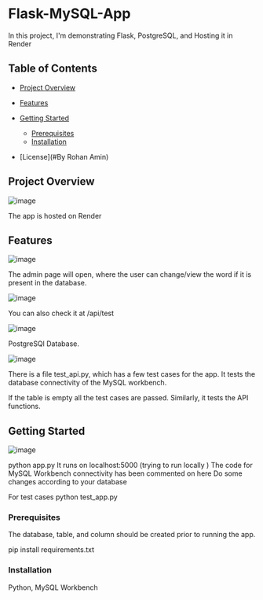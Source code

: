 
# Flask-MySQL-App

In this project, I'm demonstrating Flask, PostgreSQL, and Hosting it in Render

## Table of Contents

- [Project Overview](#project-overview)
- [Features](#features)
- [Getting Started](#getting-started)
  - [Prerequisites](#prerequisites)
  - [Installation](#installation)

- [License](#By Rohan Amin)

## Project Overview
![image](https://github.com/rohanOO769/Flask-MySQL-App/assets/104089399/f0709c16-6083-4f8b-9d1b-5ab9e40016f5)

The app is hosted on Render



## Features
![image](https://github.com/rohanOO769/Flask-MySQL-App/assets/104089399/e36d85db-bc56-4be1-aa8d-4b395bdad476)

The admin page will open, where the user can change/view the word if it is present in the database.

![image](https://github.com/rohanOO769/Flask-MySQL-App/assets/104089399/f5d92135-35e0-4213-bbfd-6d8860d83814)

You can also check it at /api/test

![image](https://github.com/rohanOO769/Flask-MySQL-App/assets/104089399/cd17d47a-03cf-47ce-8022-4f9a60e8e318)

PostgreSQl Database.

![image](https://github.com/rohanOO769/Flask-MySQL-App/assets/104089399/0b359b02-74c2-4033-9d37-f38916b2bc88)

There is a file test_api.py, which has a few test cases for the app.
It tests the database connectivity of the MySQL workbench.

If the table is empty all the test cases are passed.
Similarly, it tests the API functions.

## Getting Started
![image](https://github.com/rohanOO769/Flask-MySQL-App/assets/104089399/5c9e87d2-6a6a-461f-a906-9791047da7cb)

python app.py 
It runs on localhost:5000 (trying to run locally )
The code for MySQL Workbench connectivity has been commented on here
Do some changes according to your database

For test cases
python test_app.py

### Prerequisites

The database, table, and column should be created prior to running the app.

pip install requirements.txt

### Installation

Python, MySQL Workbench


